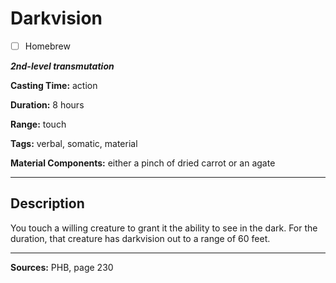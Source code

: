 # Darkvision

- [ ] Homebrew

***2nd-level transmutation***

**Casting Time:** action

**Duration:** 8 hours

**Range:** touch

**Tags:** verbal, somatic, material

**Material Components:** either a pinch of dried carrot or an agate

---

## Description
You touch a willing creature to grant it the ability to see in the dark.
For the duration, that creature has darkvision out to a range of 60 feet.

---

**Sources:** PHB, page 230
